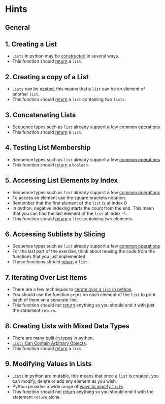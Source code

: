 # Hints

## General

## 1. Creating a List

- `Lists` in python may be [constructed](https://docs.python.org/3/library/stdtypes.html#list) in several ways.
- This function should [return](https://www.w3schools.com/python/ref_keyword_return.asp) a `list`.

## 2. Creating a copy of a List

- `Lists` can be [nested](https://realpython.com/python-lists-tuples/#lists-can-be-nested), this means that a `list` can be an element of another `list`.
- This function should [return](https://www.w3schools.com/python/ref_keyword_return.asp) a `list` containing two `lists`.

## 3. Concatenating Lists

- Sequence types such as `list` already support a few [common operations](https://docs.python.org/3/library/stdtypes.html#sequence-types-list-tuple-range)
- This function should [return](https://www.w3schools.com/python/ref_keyword_return.asp) a `list`.

## 4. Testing List Membership

- Sequence types such as `list` already support a few [common operations](https://docs.python.org/3/library/stdtypes.html#sequence-types-list-tuple-range)
- This function should [return](https://www.w3schools.com/python/ref_keyword_return.asp) a `boolean`.

## 5. Accessing List Elements by Index

- Sequence types such as `list` already support a few [common operations](https://docs.python.org/3/library/stdtypes.html#sequence-types-list-tuple-range)
- To access an element use the square brackets notation.
- Remember that the first element of the `list` is at index 0
- In python, negative indexing starts the count from the end. This mean that you can find the last element of the `list` at index -1.
- This function should [return](https://www.w3schools.com/python/ref_keyword_return.asp) a `list` containing two elements.

## 6. Accessing Sublists by Slicing

- Sequence types such as `list` already support a few [common operations](https://docs.python.org/3/library/stdtypes.html#sequence-types-list-tuple-range)
- For the last part of the exercise, think about reusing the code from the functions that you just implemented.
- These functions should [return](https://www.w3schools.com/python/ref_keyword_return.asp) a `list`.

## 7. Iterating Over List Items

- There are a few techniques to [iterate over a `list` in python](https://www.geeksforgeeks.org/iterate-over-a-list-in-python/).
- You should use the function `print` on each element of the `list` to print each of them on a separate line.
- This function should not [return](https://www.w3schools.com/python/ref_keyword_return.asp) anything so you should end it with just the statement `return`.

## 8. Creating Lists with Mixed Data Types

- There are many [built-in types](https://docs.python.org/3/library/stdtypes.html) in python.
- [`Lists` Can Contain Arbitrary Objects](https://realpython.com/python-lists-tuples/#lists-can-contain-arbitrary-objects).
- This function should [return](https://www.w3schools.com/python/ref_keyword_return.asp) a `list`.

## 9. Modifying Values in Lists

- `Lists` in python are mutable, this means that once a `list` is created, you can modify, delete or add any element as you wish.
- Python provides a wide range of [ways to modify `lists`](https://realpython.com/python-lists-tuples/#lists-are-mutable).
- This function should not [return](https://www.w3schools.com/python/ref_keyword_return.asp) anything so you should end it with the statement `return` alone.
